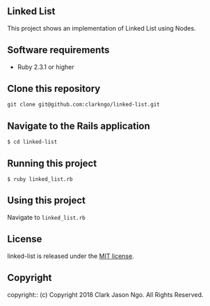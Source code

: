 ## Linked List

This project shows an implementation of Linked List using Nodes.

## Software requirements

- Ruby 2.3.1 or higher

## Clone this repository
```
git clone git@github.com:clarkngo/linked-list.git
```

## Navigate to the Rails application

```
$ cd linked-list
```

## Running this project

```
$ ruby linked_list.rb
```

## Using this project

Navigate to `linked_list.rb`

## License

linked-list is released under the [MIT license](https://mit-license.org).

## Copyright

copyright:: (c) Copyright 2018 Clark Jason Ngo. All Rights Reserved.
